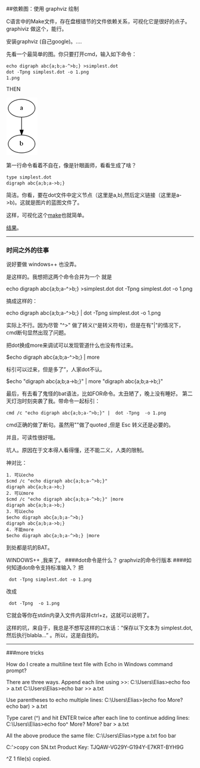 ##依赖图：使用 graphviz 绘制

C语言中的Make文件，存在盘根错节的文件依赖关系，可视化它是很好的点子。 graphiviz 做这个，能行。

安装graphviz (自己google)。....

先看一个最简单的图。你只要打开cmd，输入如下命令：

	echo digraph abc{a;b;a-^>b;} >simplest.dot
	dot -Tpng simplest.dot -o 1.png
	1.png

THEN

![结果](1.png)

第一行命令看着不自在，像是针眼画师，看看生成了啥？

	type simplest.dot
	digraph abc{a;b;a->b;}

简洁。你看，要在dot文件中定义节点（这里是a,b),然后定义链接（这里是a->b)。这就是图片的蓝图文件了。

这样，可视化这个[make](GnuMakefile)也就简单。

[结果](deps.dot)。


-------------------

### 时间之外的往事

说好要做 windows++ 也没弄。

是这样的。我想把这两个命令合并为一个
就是

  echo digraph abc{a;b;a-^>b;} >simplest.dot
  dot -Tpng simplest.dot -o 1.png

搞成这样的：

  echo digraph abc{a;b;a-^>b;} |  dot -Tpng simplest.dot -o 1.png

实际上不行。因为尽管 "^>" 做了转义(^是转义符号)，但是在有"|"的情况下，cmd断句显然出现了问题。

把dot换成more来调试可以发现管道什么也没有传过来。

  $echo digraph abc{a;b;a-^>b;} |  more

标引可以过来，但是多了”，人家dot不认。

   $echo "digraph abc{a;b;a->b;}" |  more
   "digraph abc{a;b;a->b;}"   

最后，有去看了鬼怪的bat语法，比如FOR命令。太丑陋了，晚上没有睡好。
第二天灯泡时刻突袭了我。带命令一起标引：

    cmd /c "echo digraph abc{a;b;a-^>b;}" |  dot -Tpng  -o 1.png

cmd正确的做了断句。虽然用""做了quoted ,但是 Esc 转义还是必要的。

并且，可读性很好哦。

坑人。原因在于文本得人看得懂，还不能二义，人类的限制。

神对比：

    1. 可以echo
    $cmd /c "echo digraph abc{a;b;a-^>b;}" 
    digraph abc{a;b;a->b;}
    2. 可以more
    $cmd /c "echo digraph abc{a;b;a-^>b;}" |more
    digraph abc{a;b;a->b;}  
    3. 可以echo
    $echo digraph abc{a;b;a-^>b;} 
    digraph abc{a;b;a->b;}
    4. 不能more
    $echo digraph abc{a;b;a-^>b;} |more

到处都是坑的BAT。  

WINDOWS++ ,我来了。
####dot命令是什么？
     graphviz的命令行版本
####如何知道dot命令支持标准输入？
把

     dot -Tpng simplest.dot -o 1.png     
改成

     dot -Tpng  -o 1.png
它就会等你在stdin内录入文件内容并ctrl+z，这就可以说明了。



这样的坑，来自于，我总是不想写这样的口水话：“保存以下文本为 simplest.dot,然后执行blabla...” 。所以，这是自找的。

-----

###more tricks 

How do I create a multiline text file with Echo in Windows command prompt?

There are three ways.
Append each line using >>:
C:\Users\Elias>echo foo > a.txt
C:\Users\Elias>echo bar >> a.txt

Use parentheses to echo multiple lines:
C:\Users\Elias>(echo foo
More? echo bar) > a.txt

Type caret (^) and hit ENTER twice after each line to continue adding lines:
C:\Users\Elias>echo foo^
More?
More? bar > a.txt

All the above produce the same file:
C:\Users\Elias>type a.txt
foo
bar

C:'>copy con SN.txt
Product Key: TJQAW-VG29Y-G194Y-E7KRT-BYH9G

^Z
 1 file(s) copied.

